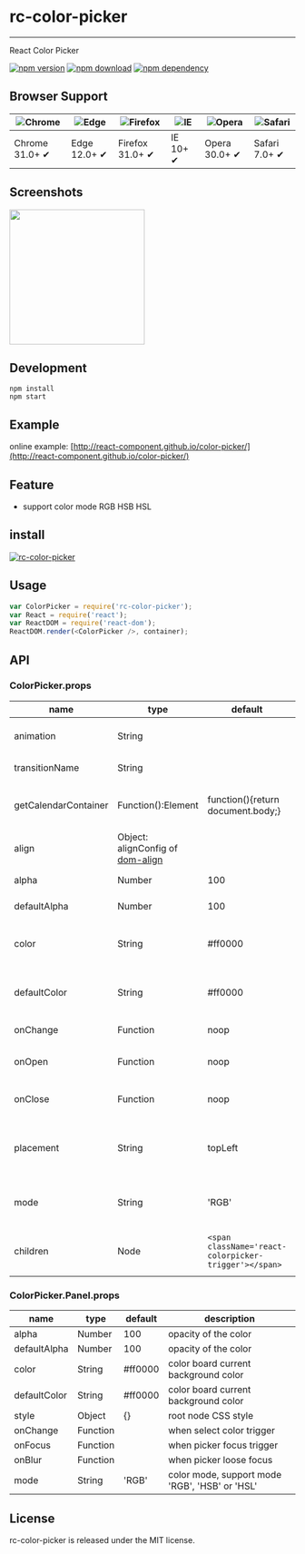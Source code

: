 # rc-color-picker
---

React Color Picker

[![npm version](http://img.shields.io/npm/v/rc-color-picker.svg)](https://www.npmjs.org/package/rc-color-picker) 
[![npm download](http://img.shields.io/npm/dm/rc-color-picker.svg)](https://www.npmjs.org/package/rc-color-picker)
[![npm dependency](https://david-dm.org/react-component/color-picker.svg)](https://david-dm.org/react-component/color-picker)

## Browser Support

| ![Chrome](https://raw.github.com/alrra/browser-logos/master/chrome/chrome_48x48.png) | ![Edge](https://raw.github.com/alrra/browser-logos/master/edge/edge_48x48.png) | ![Firefox](https://raw.github.com/alrra/browser-logos/master/firefox/firefox_48x48.png) | ![IE](https://raw.github.com/alrra/browser-logos/master/internet-explorer/internet-explorer_48x48.png) | ![Opera](https://raw.github.com/alrra/browser-logos/master/opera/opera_48x48.png) | ![Safari](https://raw.github.com/alrra/browser-logos/master/safari/safari_48x48.png) |
| --- | --- | --- | --- | --- | --- |
| Chrome 31.0+ ✔ | Edge 12.0+ ✔ | Firefox 31.0+ ✔ | IE 10+ ✔ | Opera 30.0+ ✔ | Safari 7.0+ ✔ |

## Screenshots

<img src=https://cloud.githubusercontent.com/assets/1292082/8275606/8608e8f8-18db-11e5-8d10-703253db2a4f.png width=238 />

## Development

```
npm install
npm start
```

## Example

online example: [http://react-component.github.io/color-picker/](http://react-component.github.io/color-picker/)

## Feature

* support color mode RGB HSB HSL

## install

[![rc-color-picker](https://nodei.co/npm/rc-color-picker.png)](https://npmjs.org/package/rc-color-picker)

## Usage

```js
var ColorPicker = require('rc-color-picker');
var React = require('react');
var ReactDOM = require('react-dom');
ReactDOM.render(<ColorPicker />, container);
```

## API

### ColorPicker.props

name|type|default|description
---|---|---|---
animation | String    |         | index.css support 'slide-up'
transitionName | String    |         | css class for animation
getCalendarContainer| Function():Element | function(){return document.body;} | dom node where picker to be rendered into
align     | Object: alignConfig of [dom-align](https://github.com/yiminghe/dom-align)| | popup 's align config
alpha     | Number    | 100     | opacity of the color 
defaultAlpha     | Number    | 100     | opacity of the color 
color     | String    | #ff0000 | color board current background color
defaultColor     | String    | #ff0000 | color board current background color
onChange  | Function  | noop    | when select color
onOpen    | Function  | noop    | when color picker popup open
onClose   | Function  | noop    | when color picker popup close
placement | String    | topLeft | one of ['topLeft', 'topRight', 'bottomLeft', 'bottomRight']
mode      | String    |'RGB'    | color mode, support mode 'RGB', 'HSB' or 'HSL'
children   | Node      |`<span className='react-colorpicker-trigger'></span>`|additional trigger appended to picker


### ColorPicker.Panel.props

name|type|default|description
---|---|---|---
alpha    | Number  | 100     | opacity of the color 
defaultAlpha    | Number  | 100     | opacity of the color 
color    | String  | #ff0000 | color board current background color
defaultColor    | String  | #ff0000 | color board current background color
style    | Object  | {}      | root node CSS style
onChange | Function|         | when select color trigger
onFocus  | Function|         | when picker focus trigger
onBlur   | Function|         | when picker loose focus
mode     | String  |'RGB'    | color mode, support mode 'RGB', 'HSB' or 'HSL'

## License

rc-color-picker is released under the MIT license.
